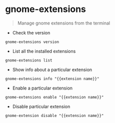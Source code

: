 # gnome-extensions

> Manage gnome extensions from the terminal

- Check the version

`gnome-extensions version`

- List all the installed extensions

`gnome-extensions list`

- Show info about a particular extension

`gnome-extensions info "{{extension name}}"`

- Enable a particular extension

`gnome-extensions enable "{{extension name}}"`

- Disable particular extension

`gnome-extension disable "{{extension name}}"`

